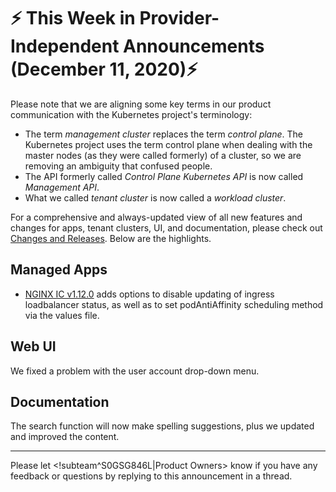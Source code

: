 # :zap: This Week in Provider-Independent Announcements (December 11, 2020):zap:

Please note that we are aligning some key terms in our product communication with the Kubernetes project's terminology:

- The term *management cluster* replaces the term *control plane*. The Kubernetes project uses the term control plane when dealing with the master nodes (as they were called formerly) of a cluster, so we are removing an ambiguity that confused people.
- The API formerly called *Control Plane Kubernetes API* is now called *Management API*.
- What we called *tenant cluster* is now called a *workload cluster*.

For a comprehensive and always-updated view of all new features and changes for apps, tenant clusters, UI, and documentation, please check out [Changes and Releases](https://docs.giantswarm.io/changes/). Below are the highlights.

## Managed Apps

- [NGINX IC v1.12.0](https://docs.giantswarm.io/changes/managed-apps/nginx-ingress-controller-app/v1.12.0/) adds options to disable updating of ingress loadbalancer status, as well as to set podAntiAffinity scheduling method via the values file.

## Web UI

We fixed a problem with the user account drop-down menu.

## Documentation

The search function will now make spelling suggestions, plus we updated and improved the content.

---
Please let <!subteam^S0GSG846L|Product Owners> know if you have any feedback or questions by replying to this announcement in a thread.
